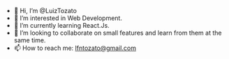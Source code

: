 - 👋 Hi, I’m @LuizTozato
- 👀 I’m interested in Web Development.
- 🌱 I’m currently learning React.Js.
- 💞️ I’m looking to collaborate on small features and learn from them at the same time.
- 📫 How to reach me: lfntozato@gmail.com
